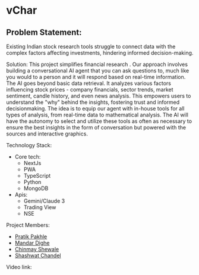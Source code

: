 
# vChar

## Problem Statement:
Existing Indian stock research tools struggle to connect data
with the complex factors affecting investments, hindering
informed decision-making.

Solution:
This project simplifies financial research . Our approach
involves building a conversational AI agent that you can ask
questions to, much like you would to a person and it will respond
based on real-time information. The AI goes beyond basic data
retrieval. It analyzes various factors influencing stock prices -
company financials, sector trends, market sentiment, candle history,
and even news analysis. This empowers users to understand the
"why" behind the insights, fostering trust and informed decisionmaking. The idea is to equip our agent with in-house tools for all
types of analysis, from real-time data to mathematical analysis. The
AI will have the autonomy to select and utilize these tools as often as
necessary to ensure the best insights in the form of conversation but
powered with the sources and interactive graphics.

Technology Stack:
- Core tech: 
    - NextJs
    - PWA
    - TypeScript
    - Python
    - MongoDB
- Apis:
    - Gemini/Claude 3
    - Trading View
    - NSE

Project Members:
- [Pratik Pakhle](https://github.com/pratikpakhale)
- [Mandar Dighe](https://github.com/Mandy767)
- [Chinmay Shewale](https://github.com/chinma-yyy)
- [Shashwat Chandel](https://github.com/Shashwatt-git)

Video link: 








